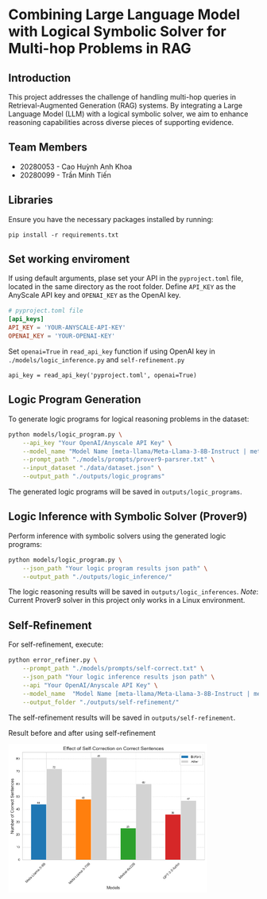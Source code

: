# Combining Large Language Model with Logical Symbolic Solver for Multi-hop Problems in RAG

## Introduction
This project addresses the challenge of handling multi-hop queries in Retrieval-Augmented Generation (RAG) systems. By integrating a Large Language Model (LLM) with a logical symbolic solver, we aim to enhance reasoning capabilities across diverse pieces of supporting evidence.

## Team Members
- 20280053 - Cao Huỳnh Anh Khoa
- 20280099 - Trần Minh Tiến

## Libraries
Ensure you have the necessary packages installed by running:
```
pip install -r requirements.txt
```

## Set working enviroment

If using default arguments, plase set your API in the `pyproject.toml` file, located in the same directory as the root folder. Define `API_KEY` as the AnyScale API key and `OPENAI_KEY` as the OpenAI key.

```toml
# pyproject.toml file
[api_keys]
API_KEY = 'YOUR-ANYSCALE-API-KEY'
OPENAI_KEY = 'YOUR-OPENAI-KEY'

```

Set `openai=True` in `read_api_key` function if using OpenAI key in `./models/logic_inference.py` and `self-refinement.py`

```
api_key = read_api_key('pyproject.toml', openai=True)
```

## Logic Program Generation
To generate logic programs for logical reasoning problems in the dataset:
```bash
python models/logic_program.py \
    --api_key "Your OpenAI/Anyscale API Key" \
    --model_name "Model Name [meta-llama/Meta-Llama-3-8B-Instruct | meta-llama/Meta-Llama-3-70B-Instruct | mistralai/Mixtral-8x22B-Instruct-v0.1 | GPT-3.5-turbo]" \
    --prompt_path "./models/prompts/prover9-parsrer.txt" \
    --input_dataset "./data/dataset.json" \
    --output_path "./outputs/logic_programs"
```
The generated logic programs will be saved in `outputs/logic_programs`.

## Logic Inference with Symbolic Solver (Prover9)
Perform inference with symbolic solvers using the generated logic programs:
```bash
python models/logic_program.py \
    --json_path "Your logic program results json path" \
    --output_path "./outputs/logic_inference/"
```
The logic reasoning results will be saved in `outputs/logic_inferences`.
*Note*: Current Prover9 solver in this project only works in a Linux environment.
## Self-Refinement
For self-refinement, execute:
```bash
python error_refiner.py \
    --prompt_path "./models/prompts/self-correct.txt" \
    --json_path "Your logic inference results json path" \
    --api "Your OpenAI/Anyscale API Key" \
    --model_name  "Model Name [meta-llama/Meta-Llama-3-8B-Instruct | meta-llama/Meta-Llama-3-70B-Instruct | mistralai/Mixtral-8x22B-Instruct-v0.1 | GPT-3.5-turbo]" \
    --output_folder "./outputs/self-refinement/"
```
The self-refinement results will be saved in `outputs/self-refinement`.

Result before and after using self-refinement

<img src="./outputs/imgs/self-refinement.png" alt="Selfrefiners" width="400">
